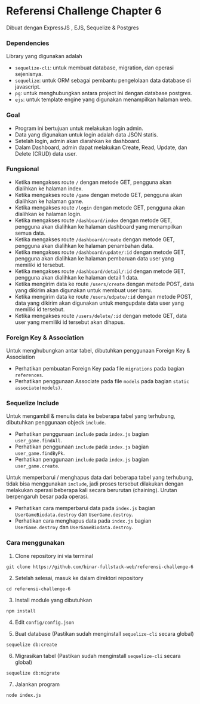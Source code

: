 # Referensi Challenge Chapter 6

Dibuat dengan ExpressJS , EJS, Sequelize & Postgres

### Dependencies

Library yang digunakan adalah

* `sequelize-cli`: untuk membuat database, migration, dan operasi sejenisnya.
* `sequelize`: untuk ORM sebagai pembantu pengelolaan data database di javascript.
* `pg`: untuk menghubungkan antara project ini dengan database postgres.
* `ejs`: untuk template engine yang digunakan menampilkan halaman web.

### Goal

* Program ini bertujuan untuk melakukan login admin.
* Data yang digunakan untuk login adalah data JSON statis.
* Setelah login, admin akan diarahkan ke dashboard.
* Dalam Dashboard, admin dapat melakukan Create, Read, Update, dan Delete (CRUD) data user.

### Fungsional
* Ketika mengakses route `/` dengan metode GET, pengguna akan dialihkan ke halaman index.
* Ketika mengakses route `/game` dengan metode GET, pengguna akan dialihkan ke halaman game.
* Ketika mengakses route `/login` dengan metode GET, pengguna akan dialihkan ke halaman login.
* Ketika mengakses route `/dashboard/index` dengan metode GET, pengguna akan dialihkan ke halaman dashboard yang menampilkan semua data.
* Ketika mengakses route `/dashboard/create` dengan metode GET, pengguna akan dialihkan ke halaman penambahan data.
* Ketika mengakses route `/dashboard/update/:id` dengan metode GET, pengguna akan dialihkan ke halaman pembaruan data user yang memiliki id tersebut.
* Ketika mengakses route `/dashboard/detail/:id` dengan metode GET, pengguna akan dialihkan ke halaman detail 1 data.
* Ketika mengirim data ke route `/users/create` dengan metode POST, data yang dikirim akan digunakan untuk membuat user baru.
* Ketika mengirim data ke route `/users/udpate/:id` dengan metode POST, data yang dikirim akan digunakan untuk mengupdate data user yang memiliki id tersebut.
* Ketika mengakses route `/users/delete/:id` dengan metode GET, data user yang memiliki id tersebut akan dihapus.

### Foreign Key & Association
Untuk menghubungkan antar tabel, dibutuhkan penggunaan Foreign Key & Association

* Perhatikan pembuatan Foreign Key pada file `migrations` pada bagian `references`.
* Perhatikan penggunaan Associate pada file `models` pada bagian `static associate(models)`.

### Sequelize Include
Untuk mengambil & menulis data ke beberapa tabel yang terhubung, dibutuhkan penggunaan objeck `include`.

* Perhatikan penggunaan `include` pada `index.js` bagian `user_game.findAll`.
* Perhatikan penggunaan `include` pada `index.js` bagian `user_game.findByPk`.
* Perhatikan penggunaan `include` pada `index.js` bagian `user_game.create`.

Untuk memperbarui / menghapus data dari beberapa tabel yang terhubung, tidak bisa menggunakan `include`, jadi proses tersebut dilakukan dengan melakukan operasi beberapa kali secara berurutan (chaining). Urutan berpengaruh besar pada operasi.

* Perhatikan cara memperbarui data pada `index.js` bagian `UserGameBiodata.destroy` dan `UserGame.destroy`.
* Perhatikan cara menghapus data pada `index.js` bagian `UserGame.destroy` dan `UserGameBiodata.destroy`.

### Cara menggunakan

1. Clone repository ini via terminal

```
git clone https://github.com/binar-fullstack-web/referensi-challenge-6
```

2. Setelah selesai, masuk ke dalam direktori repository

```
cd referensi-challenge-6
```

3. Install module yang dibutuhkan

```
npm install
```

4. Edit `config/config.json`

5. Buat database (Pastikan sudah menginstall `sequelize-cli` secara global)

```
sequelize db:create
```

6. Migrasikan tabel (Pastikan sudah menginstall `sequelize-cli` secara global)

```
sequelize db:migrate
```

7. Jalankan program

```
node index.js
```